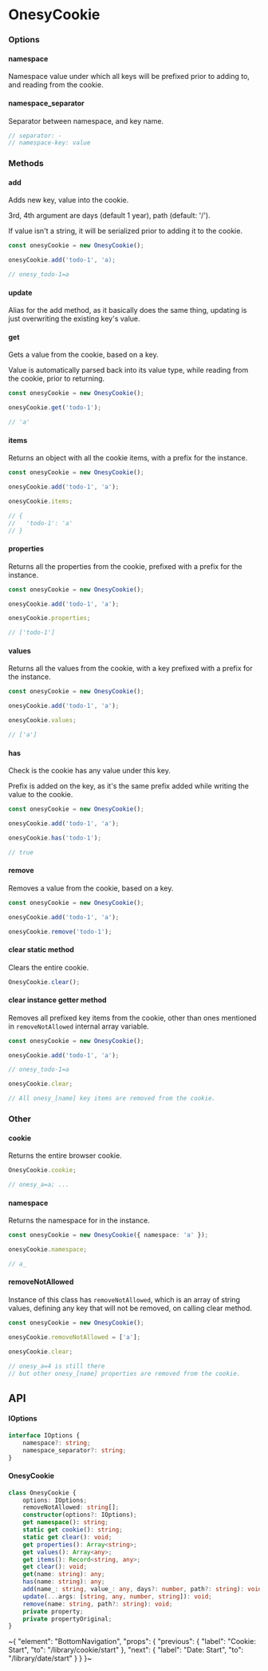 
# OnesyCookie

### Options

#### namespace

Namespace value under which all keys will be prefixed prior to adding to, and reading from the cookie.

#### namespace_separator

Separator between namespace, and key name.

```ts
// separator: -
// namespace-key: value
```

### Methods

#### add

Adds new key, value into the cookie.

3rd, 4th argument are days (default 1 year), path (default: '/').

If value isn't a string, it will be serialized prior to adding it to the cookie.

```ts
const onesyCookie = new OnesyCookie();

onesyCookie.add('todo-1', 'a);

// onesy_todo-1=a
```

#### update

Alias for the add method, as it basically does the same thing, updating is just overwriting the existing key's value.

#### get

Gets a value from the cookie, based on a key.

Value is automatically parsed back into its value type, while reading from the cookie, prior to returning.

```ts
const onesyCookie = new OnesyCookie();

onesyCookie.get('todo-1');

// 'a'
```

#### items

Returns an object with all the cookie items, with a prefix for the instance.

```ts
const onesyCookie = new OnesyCookie();

onesyCookie.add('todo-1', 'a');

onesyCookie.items;

// {
//   'todo-1': 'a'
// }
```

#### properties

Returns all the properties from the cookie, prefixed with a prefix for the instance.

```ts
const onesyCookie = new OnesyCookie();

onesyCookie.add('todo-1', 'a');

onesyCookie.properties;

// ['todo-1']
```

#### values

Returns all the values from the cookie, with a key prefixed with a prefix for the instance.

```ts
const onesyCookie = new OnesyCookie();

onesyCookie.add('todo-1', 'a');

onesyCookie.values;

// ['a']
```

#### has

Check is the cookie has any value under this key.

Prefix is added on the key, as it's the same prefix added while writing the value to the cookie.

```ts
const onesyCookie = new OnesyCookie();

onesyCookie.add('todo-1', 'a');

onesyCookie.has('todo-1');

// true
```

#### remove

Removes a value from the cookie, based on a key.

```ts
const onesyCookie = new OnesyCookie();

onesyCookie.add('todo-1', 'a');

onesyCookie.remove('todo-1');
```

#### clear static method

Clears the entire cookie.

```ts
OnesyCookie.clear();
```

#### clear instance getter method

Removes all prefixed key items from the cookie, other than ones mentioned in `removeNotAllowed` internal array variable.

```ts
const onesyCookie = new OnesyCookie();

onesyCookie.add('todo-1', 'a');

// onesy_todo-1=a

onesyCookie.clear;

// All onesy_[name] key items are removed from the cookie.
```

### Other

#### cookie

Returns the entire browser cookie.

```ts
OnesyCookie.cookie;

// onesy_a=a; ...
```

#### namespace

Returns the namespace for in the instance.

```ts
const onesyCookie = new OnesyCookie({ namespace: 'a' });

onesyCookie.namespace;

// a_
```

#### removeNotAllowed

Instance of this class has `removeNotAllowed`, which is an array of string values, defining any key that will not be removed, on calling clear method.

```ts
const onesyCookie = new OnesyCookie();

onesyCookie.removeNotAllowed = ['a'];

onesyCookie.clear;

// onesy_a=4 is still there
// but other onesy_[name] properties are removed from the cookie.
```


## API

#### IOptions

```ts
interface IOptions {
    namespace?: string;
    namespace_separator?: string;
}
```

#### OnesyCookie

```ts
class OnesyCookie {
    options: IOptions;
    removeNotAllowed: string[];
    constructor(options?: IOptions);
    get namespace(): string;
    static get cookie(): string;
    static get clear(): void;
    get properties(): Array<string>;
    get values(): Array<any>;
    get items(): Record<string, any>;
    get clear(): void;
    get(name: string): any;
    has(name: string): any;
    add(name_: string, value_: any, days?: number, path?: string): void;
    update(...args: [string, any, number, string]): void;
    remove(name: string, path?: string): void;
    private property;
    private propertyOriginal;
}
```


~{
  "element": "BottomNavigation",
  "props": {
    "previous": {
      "label": "Cookie: Start",
      "to": "/library/cookie/start"
    },
    "next": {
      "label": "Date: Start",
      "to": "/library/date/start"
    }
  }
}~
